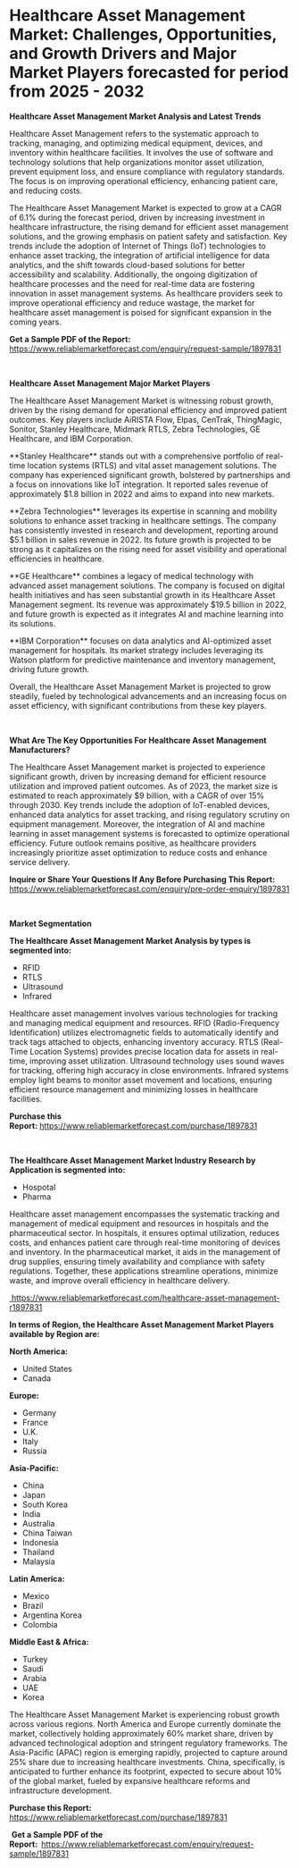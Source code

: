 <p><h1>Healthcare Asset Management Market: Challenges, Opportunities, and Growth Drivers and Major Market Players forecasted for period from 2025 - 2032</h1></p><p><strong>Healthcare Asset Management Market Analysis and Latest Trends</strong></p>
<p><p>Healthcare Asset Management refers to the systematic approach to tracking, managing, and optimizing medical equipment, devices, and inventory within healthcare facilities. It involves the use of software and technology solutions that help organizations monitor asset utilization, prevent equipment loss, and ensure compliance with regulatory standards. The focus is on improving operational efficiency, enhancing patient care, and reducing costs.</p><p>The Healthcare Asset Management Market is expected to grow at a CAGR of 6.1% during the forecast period, driven by increasing investment in healthcare infrastructure, the rising demand for efficient asset management solutions, and the growing emphasis on patient safety and satisfaction. Key trends include the adoption of Internet of Things (IoT) technologies to enhance asset tracking, the integration of artificial intelligence for data analytics, and the shift towards cloud-based solutions for better accessibility and scalability. Additionally, the ongoing digitization of healthcare processes and the need for real-time data are fostering innovation in asset management systems. As healthcare providers seek to improve operational efficiency and reduce wastage, the market for healthcare asset management is poised for significant expansion in the coming years.</p></p>
<p><strong>Get a Sample PDF of the Report:&nbsp;</strong> <a href="https://www.reliablemarketforecast.com/enquiry/request-sample/1897831?utm_campaign=2457&utm_medium=2&utm_source=Github&utm_content=ia&utm_term=12042025&utm_id=healthcare-asset-management">https://www.reliablemarketforecast.com/enquiry/request-sample/1897831</a></p>
<p>&nbsp;</p>
<p><strong>Healthcare Asset Management Major Market Players</strong></p>
<p><p>The Healthcare Asset Management Market is witnessing robust growth, driven by the rising demand for operational efficiency and improved patient outcomes. Key players include AiRISTA Flow, Elpas, CenTrak, ThingMagic, Sonitor, Stanley Healthcare, Midmark RTLS, Zebra Technologies, GE Healthcare, and IBM Corporation.</p><p>**Stanley Healthcare** stands out with a comprehensive portfolio of real-time location systems (RTLS) and vital asset management solutions. The company has experienced significant growth, bolstered by partnerships and a focus on innovations like IoT integration. It reported sales revenue of approximately $1.8 billion in 2022 and aims to expand into new markets.</p><p>**Zebra Technologies** leverages its expertise in scanning and mobility solutions to enhance asset tracking in healthcare settings. The company has consistently invested in research and development, reporting around $5.1 billion in sales revenue in 2022. Its future growth is projected to be strong as it capitalizes on the rising need for asset visibility and operational efficiencies in healthcare.</p><p>**GE Healthcare** combines a legacy of medical technology with advanced asset management solutions. The company is focused on digital health initiatives and has seen substantial growth in its Healthcare Asset Management segment. Its revenue was approximately $19.5 billion in 2022, and future growth is expected as it integrates AI and machine learning into its solutions.</p><p>**IBM Corporation** focuses on data analytics and AI-optimized asset management for hospitals. Its market strategy includes leveraging its Watson platform for predictive maintenance and inventory management, driving future growth. </p><p>Overall, the Healthcare Asset Management Market is projected to grow steadily, fueled by technological advancements and an increasing focus on asset efficiency, with significant contributions from these key players.</p></p>
<p>&nbsp;</p>
<p><strong>What Are The Key Opportunities For Healthcare Asset Management Manufacturers?</strong></p>
<p><p>The Healthcare Asset Management market is projected to experience significant growth, driven by increasing demand for efficient resource utilization and improved patient outcomes. As of 2023, the market size is estimated to reach approximately $9 billion, with a CAGR of over 15% through 2030. Key trends include the adoption of IoT-enabled devices, enhanced data analytics for asset tracking, and rising regulatory scrutiny on equipment management. Moreover, the integration of AI and machine learning in asset management systems is forecasted to optimize operational efficiency. Future outlook remains positive, as healthcare providers increasingly prioritize asset optimization to reduce costs and enhance service delivery.</p></p>
<p><strong>Inquire or Share Your Questions If Any Before Purchasing This Report:</strong> <a href="https://www.reliablemarketforecast.com/enquiry/pre-order-enquiry/1897831?utm_campaign=2457&utm_medium=2&utm_source=Github&utm_content=ia&utm_term=12042025&utm_id=healthcare-asset-management">https://www.reliablemarketforecast.com/enquiry/pre-order-enquiry/1897831</a></p>
<p>&nbsp;</p>
<p><strong>Market Segmentation</strong></p>
<p><strong>The Healthcare Asset Management Market Analysis by types is segmented into:</strong></p>
<p><ul><li>RFID</li><li>RTLS</li><li>Ultrasound</li><li>Infrared</li></ul></p>
<p><p>Healthcare asset management involves various technologies for tracking and managing medical equipment and resources. RFID (Radio-Frequency Identification) utilizes electromagnetic fields to automatically identify and track tags attached to objects, enhancing inventory accuracy. RTLS (Real-Time Location Systems) provides precise location data for assets in real-time, improving asset utilization. Ultrasound technology uses sound waves for tracking, offering high accuracy in close environments. Infrared systems employ light beams to monitor asset movement and locations, ensuring efficient resource management and minimizing losses in healthcare facilities.</p></p>
<p><strong>Purchase this Report:&nbsp;</strong><a href="https://www.reliablemarketforecast.com/purchase/1897831?utm_campaign=2457&utm_medium=2&utm_source=Github&utm_content=ia&utm_term=12042025&utm_id=healthcare-asset-management">https://www.reliablemarketforecast.com/purchase/1897831</a></p>
<p>&nbsp;</p>
<p><strong>The Healthcare Asset Management Market Industry Research by Application is segmented into:</strong></p>
<p><ul><li>Hospotal</li><li>Pharma</li></ul></p>
<p><p>Healthcare asset management encompasses the systematic tracking and management of medical equipment and resources in hospitals and the pharmaceutical sector. In hospitals, it ensures optimal utilization, reduces costs, and enhances patient care through real-time monitoring of devices and inventory. In the pharmaceutical market, it aids in the management of drug supplies, ensuring timely availability and compliance with safety regulations. Together, these applications streamline operations, minimize waste, and improve overall efficiency in healthcare delivery.</p></p>
<p><a href="https://www.reliablemarketforecast.com/healthcare-asset-management-r1897831?utm_campaign=2457&utm_medium=2&utm_source=Github&utm_content=ia&utm_term=12042025&utm_id=healthcare-asset-management">&nbsp;https://www.reliablemarketforecast.com/healthcare-asset-management-r1897831</a></p>
<p><strong>In terms of Region, the Healthcare Asset Management Market Players available by Region are:</strong></p>
<p>
    <p> <strong> North America: </strong>
        <ul>
            <li>United States</li>
            <li>Canada</li>
        </ul>
        </p> 
    <p> <strong> Europe: </strong>
        <ul>
            <li>Germany</li>
            <li>France</li>
            <li>U.K.</li>
            <li>Italy</li>
            <li>Russia</li>
        </ul>
        </p> 
    <p> <strong> Asia-Pacific: </strong>
        <ul>
            <li>China</li>
            <li>Japan</li>
            <li>South Korea</li>
            <li>India</li>
            <li>Australia</li>
            <li>China Taiwan</li>
            <li>Indonesia</li>
            <li>Thailand</li>
            <li>Malaysia</li>
        </ul>
        </p> 
    <p> <strong> Latin America: </strong>
        <ul>
            <li>Mexico</li>
            <li>Brazil</li>
            <li>Argentina Korea</li>
            <li>Colombia</li>
        </ul>
        </p> 
    <p> <strong> Middle East & Africa: </strong>
        <ul>
            <li>Turkey</li>
            <li>Saudi</li>
            <li>Arabia</li>
            <li>UAE</li>
            <li>Korea</li>
        </ul>
    </p>
    </p>
<p><p>The Healthcare Asset Management Market is experiencing robust growth across various regions. North America and Europe currently dominate the market, collectively holding approximately 60% market share, driven by advanced technological adoption and stringent regulatory frameworks. The Asia-Pacific (APAC) region is emerging rapidly, projected to capture around 25% share due to increasing healthcare investments. China, specifically, is anticipated to further enhance its footprint, expected to secure about 10% of the global market, fueled by expansive healthcare reforms and infrastructure development.</p></p>
<p><strong>Purchase this Report: </strong><a href="https://www.reliablemarketforecast.com/purchase/1897831?utm_campaign=2457&utm_medium=2&utm_source=Github&utm_content=ia&utm_term=12042025&utm_id=healthcare-asset-management">https://www.reliablemarketforecast.com/purchase/1897831</a></p>
<p>&nbsp;<strong>Get a Sample PDF of the Report:&nbsp;&nbsp;</strong><a href="https://www.reliablemarketforecast.com/enquiry/request-sample/1897831?utm_campaign=2457&utm_medium=2&utm_source=Github&utm_content=ia&utm_term=12042025&utm_id=healthcare-asset-management">https://www.reliablemarketforecast.com/enquiry/request-sample/1897831</a></p>
<p><strong></strong></p>
<p><p></p><p></p><p></p></p>